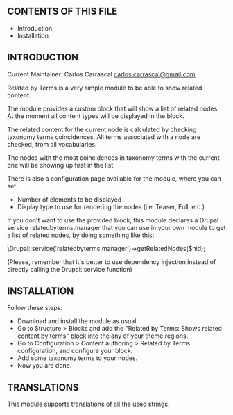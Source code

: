 CONTENTS OF THIS FILE
---------------------

 * Introduction
 * Installation


INTRODUCTION
------------

Current Maintainer: Carlos Carrascal <carlos.carrascal@gmail.com>

Related by Terms is a very simple module to be able to show related content.

The module provides a custom block that will show a list of related nodes. 
At the moment all content types will be displayed in the block.

The related content for the current node is calculated by checking taxonomy
terms coincidences. All terms associated with a node are checked, from all 
vocabularies.

The nodes with the most coincidences in taxonomy terms with the current one 
will be showing up first in the list.

There is also a configuration page available for the module, where you can set:

  * Number of elements to be displayed
  * Display type to use for rendering the nodes (i.e. Teaser, Full, etc.)

If you don't want to use the provided block, this module declares a Drupal
service relatedbyterms.manager that you can use in your own module to get a
list of related nodes, by doing something like this:

\Drupal::service('relatedbyterms.manager')->getRelatedNodes($nid);

(Please, remember that it's better to use dependency injection instead of
directly calling the Drupal::service function)


INSTALLATION
------------

Follow these steps:

* Download and install the module as usual.
* Go to Structure > Blocks and add the "Related by Terms: Shows related content
  by terms" block into the any of your theme regions.
* Go to Configuration > Content authoring  > Related by Terms configuration,
  and configure your block.
* Add some taxonomy terms to your nodes.
* Now you are done.


TRANSLATIONS
------------

This module supports translations of all the used strings.
